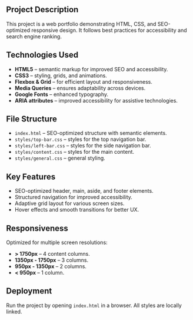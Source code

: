 ## Project Description
This project is a web portfolio demonstrating HTML, CSS, and SEO-optimized responsive design. It follows best practices for accessibility and search engine ranking.

## Technologies Used
- **HTML5** – semantic markup for improved SEO and accessibility.
- **CSS3** – styling, grids, and animations.
- **Flexbox & Grid** – for efficient layout and responsiveness.
- **Media Queries** – ensures adaptability across devices.
- **Google Fonts** – enhanced typography.
- **ARIA attributes** – improved accessibility for assistive technologies.

## File Structure
- `index.html` – SEO-optimized structure with semantic elements.
- `styles/top-bar.css` – styles for the top navigation bar.
- `styles/left-bar.css` – styles for the side navigation bar.
- `styles/content.css` – styles for the main content.
- `styles/general.css` – general styling.

## Key Features
- SEO-optimized header, main, aside, and footer elements.
- Structured navigation for improved accessibility.
- Adaptive grid layout for various screen sizes.
- Hover effects and smooth transitions for better UX.

## Responsiveness
Optimized for multiple screen resolutions:
- **> 1750px** – 4 content columns.
- **1350px - 1750px** – 3 columns.
- **950px - 1350px** – 2 columns.
- **< 950px** – 1 column.

## Deployment
Run the project by opening `index.html` in a browser. All styles are locally linked.
